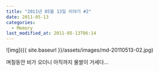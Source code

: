 ```yaml
---
title: "2011년 05월 13일 이야기 #2"
date: 2011-05-13
categories:
  - Memory
last_modified_at: 2011-05-13T06:14
---
```


![img]({{ site.baseurl }}/assets/images/md-20110513-02.jpg)

며칠동안 비가 오더니 아직까지 물쌀이 거세다...